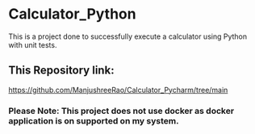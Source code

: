 # Calculator_Python
This is a project done to successfully execute a calculator using Python with unit tests.

## This Repository link: 
https://github.com/ManjushreeRao/Calculator_Pycharm/tree/main

### Please Note: This project does not use docker as docker application is on supported on my system.
